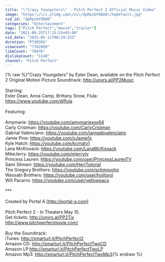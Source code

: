```yaml
---
title: "\"Crazy Youngsters\" - Pitch Perfect 2 Official Music Video"
image: "https:\/\/i.ytimg.com\/vi\/dpRpzbY9QU8\/hqdefault.jpg"
vid_id: "dpRpzbY9QU8"
categories: "Entertainment"
tags: ["Pitch Perfect","movie","trailer"]
date: "2021-09-25T17:15:53+03:00"
vid_date: "2015-05-11T00:29:25Z"
duration: "PT3M39S"
viewcount: "7761909"
likeCount: "79970"
dislikeCount: "1140"
channel: "Pitch Perfect"
---
```

{% raw %}&quot;Crazy Youngsters&quot; by Ester Dean, available on the Pitch Perfect 2 Original Motion Picture Soundtrack: <a rel="nofollow" target="blank" href="http://unvrs.al/PP2Music">http://unvrs.al/PP2Music</a><br /><br />Starring:<br />Ester Dean, Anna Camp, Brittany Snow, Flula: <a rel="nofollow" target="blank" href="https://www.youtube.com/djflula">https://www.youtube.com/djflula</a><br /><br />Featuring:<br /><br />Amymarie: <a rel="nofollow" target="blank" href="https://youtube.com/amymariexox64">https://youtube.com/amymariexox64</a><br />Carly Cristman: <a rel="nofollow" target="blank" href="https://youtube.com/CarlyCristman">https://youtube.com/CarlyCristman</a><br />Gabrial Valenciano: <a rel="nofollow" target="blank" href="https://youtube.com/iamgabvalenciano">https://youtube.com/iamgabvalenciano</a><br />Jamie Pine: <a rel="nofollow" target="blank" href="https://youtube.com/xJamie1x">https://youtube.com/xJamie1x</a><br />Kyle Hatch: <a rel="nofollow" target="blank" href="https://youtube.com/kcmgtv1">https://youtube.com/kcmgtv1</a><br />Lana McKissack: <a rel="nofollow" target="blank" href="https://youtube.com/LanaMcKissack">https://youtube.com/LanaMcKissack</a><br />MikeJerry: <a rel="nofollow" target="blank" href="https://youtube.com/mjerrytv">https://youtube.com/mjerrytv</a><br />Princess Lauren: <a rel="nofollow" target="blank" href="https://youtube.com/user/PrincessLaurenTV">https://youtube.com/user/PrincessLaurenTV</a><br />Sami Slimani: <a rel="nofollow" target="blank" href="https://youtube.com/HerrTutorial">https://youtube.com/HerrTutorial</a><br />The Gregory Brothers: <a rel="nofollow" target="blank" href="https://youtube.com/schmoyoho">https://youtube.com/schmoyoho</a><br />Wassabi Brothers: <a rel="nofollow" target="blank" href="https://youtube.com/user/hoiitsroi">https://youtube.com/user/hoiitsroi</a><br />Will Pacarro: <a rel="nofollow" target="blank" href="https://youtube.com/user/yellowpaco">https://youtube.com/user/yellowpaco</a><br /><br />***<br /><br />Created by Portal A [<a rel="nofollow" target="blank" href="http://portal-a.com]">http://portal-a.com]</a><br /><br />Pitch Perfect 2 - In Theaters May 15. <br />Get tickets: <a rel="nofollow" target="blank" href="http://unvrs.al/PP2Tix">http://unvrs.al/PP2Tix</a><br /><a rel="nofollow" target="blank" href="http://www.pitchperfectmovie.com/">http://www.pitchperfectmovie.com/</a><br /><br />Buy the Soundtrack:<br />iTunes: <a rel="nofollow" target="blank" href="http://smarturl.it/PitchPerfect2">http://smarturl.it/PitchPerfect2</a><br />Amazon CD: <a rel="nofollow" target="blank" href="http://smarturl.it/PitchPerfectTwoCD">http://smarturl.it/PitchPerfectTwoCD</a><br />Amazon LP:<a rel="nofollow" target="blank" href="http://smarturl.it/PitchPerfectTwoLP">http://smarturl.it/PitchPerfectTwoLP</a><br />Amazon Mp3: <a rel="nofollow" target="blank" href="http://smarturl.it/PitchPerfectTwoMp3">http://smarturl.it/PitchPerfectTwoMp3</a>{% endraw %}
